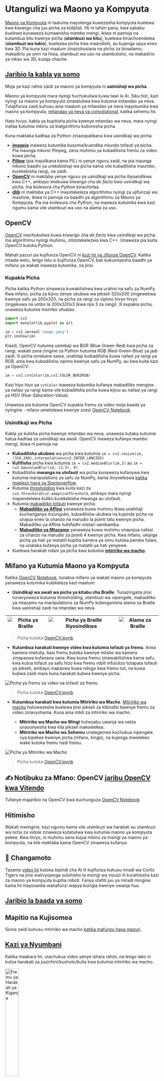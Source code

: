 <!--
CO_OP_TRANSLATOR_METADATA:
{
  "original_hash": "4bedc8e702db17260cfe824d58b6cfd4",
  "translation_date": "2025-08-25T20:55:55+00:00",
  "source_file": "lessons/4-ComputerVision/06-IntroCV/README.md",
  "language_code": "sw"
}
-->
# Utangulizi wa Maono ya Kompyuta

[Maono ya Kompyuta](https://wikipedia.org/wiki/Computer_vision) ni taaluma inayolenga kuwezesha kompyuta kuelewa kwa kiwango cha juu picha za kidijitali. Hii ni tafsiri pana, kwa sababu *kuelewa* kunaweza kumaanisha mambo mengi, ikiwa ni pamoja na kutambua kitu kwenye picha (**utambuzi wa kitu**), kuelewa kinachoendelea (**utambuzi wa tukio**), kuelezea picha kwa maandishi, au kujenga upya eneo kwa 3D. Pia kuna kazi maalum zinazohusiana na picha za binadamu: makadirio ya umri na hisia, utambuzi wa uso na utambulisho, na makadirio ya mkao wa 3D, kutaja chache.

## [Jaribio la kabla ya somo](https://ff-quizzes.netlify.app/en/ai/quiz/11)

Moja ya kazi rahisi zaidi za maono ya kompyuta ni **uainishaji wa picha**.

Maono ya kompyuta mara nyingi huchukuliwa kuwa tawi la AI. Siku hizi, kazi nyingi za maono ya kompyuta zinatatuliwa kwa kutumia mitandao ya neva. Tutajifunza zaidi kuhusu aina maalum ya mitandao ya neva inayotumika kwa maono ya kompyuta, [mitandao ya neva ya convolutional](../07-ConvNets/README.md), katika sehemu hii.

Hata hivyo, kabla ya kupitisha picha kwenye mtandao wa neva, mara nyingi inafaa kutumia mbinu za kialgorithmu kuboresha picha.

Kuna maktaba kadhaa za Python zinazopatikana kwa usindikaji wa picha:

* **[imageio](https://imageio.readthedocs.io/en/stable/)** inaweza kutumika kusoma/kuandika miundo tofauti ya picha. Pia inaunga mkono ffmpeg, zana muhimu ya kubadilisha fremu za video kuwa picha.
* **[Pillow](https://pillow.readthedocs.io/en/stable/index.html)** (pia inajulikana kama PIL) ni yenye nguvu zaidi, na pia inaunga mkono baadhi ya urekebishaji wa picha kama vile kubadilisha maumbo, kurekebisha rangi, na zaidi.
* **[OpenCV](https://opencv.org/)** ni maktaba yenye nguvu ya usindikaji wa picha iliyoandikwa kwa C++, ambayo imekuwa kiwango cha *de facto* kwa usindikaji wa picha. Ina kiolesura cha Python kinachofaa.
* **[dlib](http://dlib.net/)** ni maktaba ya C++ inayotekeleza algorithimu nyingi za ujifunzaji wa mashine, ikiwa ni pamoja na baadhi ya algorithimu za Maono ya Kompyuta. Pia ina kiolesura cha Python, na inaweza kutumika kwa kazi ngumu kama vile utambuzi wa uso na alama za uso.

## OpenCV

[OpenCV](https://opencv.org/) inachukuliwa kuwa kiwango cha *de facto* kwa usindikaji wa picha. Ina algorithimu nyingi muhimu, zilizotekelezwa kwa C++. Unaweza pia kuita OpenCV kutoka Python.

Mahali pazuri pa kujifunza OpenCV ni [kozi hii ya Jifunze OpenCV](https://learnopencv.com/getting-started-with-opencv/). Katika mtaala wetu, lengo letu si kujifunza OpenCV, bali kukuonyesha baadhi ya mifano ya wakati inaweza kutumika, na jinsi.

### Kupakia Picha

Picha katika Python zinaweza kuwakilishwa kwa urahisi na safu za NumPy. Kwa mfano, picha za kijivu zenye ukubwa wa pikseli 320x200 zingewekwa kwenye safu ya 200x320, na picha za rangi za vipimo hivyo hivyo zingekuwa na umbo la 200x320x3 (kwa njia 3 za rangi). Ili kupakia picha, unaweza kutumia msimbo ufuatao:

```python
import cv2
import matplotlib.pyplot as plt

im = cv2.imread('image.jpeg')
plt.imshow(im)
```

Kiasili, OpenCV hutumia usimbaji wa BGR (Blue-Green-Red) kwa picha za rangi, wakati zana zingine za Python hutumia RGB (Red-Green-Blue) ya jadi zaidi. Ili picha ionekane sawa, unahitaji kuibadilisha kuwa nafasi ya rangi ya RGB, ama kwa kubadilisha vipimo kwenye safu ya NumPy, au kwa kuita kazi ya OpenCV:

```python
im = cv2.cvtColor(im,cv2.COLOR_BGR2RGB)
```

Kazi hiyo hiyo ya `cvtColor` inaweza kutumika kufanya mabadiliko mengine ya nafasi ya rangi kama vile kubadilisha picha kuwa kijivu au nafasi ya rangi ya HSV (Hue-Saturation-Value).

Unaweza pia kutumia OpenCV kupakia fremu za video moja baada ya nyingine - mfano umetolewa kwenye zoezi [OpenCV Notebook](../../../../../lessons/4-ComputerVision/06-IntroCV/OpenCV.ipynb).

### Usindikaji wa Picha

Kabla ya kulisha picha kwenye mtandao wa neva, unaweza kutaka kutumia hatua kadhaa za usindikaji wa awali. OpenCV inaweza kufanya mambo mengi, ikiwa ni pamoja na:

* **Kubadilisha ukubwa** wa picha kwa kutumia `im = cv2.resize(im, (320,200),interpolation=cv2.INTER_LANCZOS)`
* **Kufifisha** picha kwa kutumia `im = cv2.medianBlur(im,3)` au `im = cv2.GaussianBlur(im, (3,3), 0)`
* Kubadilisha **mwanga na utofauti** wa picha kunaweza kufanywa kwa kutumia manipulations za safu za NumPy, kama ilivyoelezwa [katika maelezo haya ya Stackoverflow](https://stackoverflow.com/questions/39308030/how-do-i-increase-the-contrast-of-an-image-in-python-opencv).
* Kutumia [thresholding](https://docs.opencv.org/4.x/d7/d4d/tutorial_py_thresholding.html) kwa kuita kazi za `cv2.threshold`/`cv2.adaptiveThreshold`, ambayo mara nyingi inapendelewa kuliko kurekebisha mwanga au utofauti.
* Kutumia [mabadiliko tofauti](https://docs.opencv.org/4.5.5/da/d6e/tutorial_py_geometric_transformations.html) kwenye picha:
    - **[Mabadiliko ya Affine](https://docs.opencv.org/4.5.5/d4/d61/tutorial_warp_affine.html)** yanaweza kuwa muhimu ikiwa unahitaji kuchanganya mzunguko, kubadilisha ukubwa na kupinda picha na unajua eneo la chanzo na marudio la pointi tatu kwenye picha. Mabadiliko ya Affine huhifadhi mistari sambamba.
    - **[Mabadiliko ya Mtazamo](https://medium.com/analytics-vidhya/opencv-perspective-transformation-9edffefb2143)** yanaweza kuwa muhimu unapojua nafasi za chanzo na marudio za pointi 4 kwenye picha. Kwa mfano, ukipiga picha ya hati ya mstatili kupitia kamera ya simu kutoka pembe fulani, na unataka kufanya picha ya mstatili ya hati yenyewe.
* Kuelewa harakati ndani ya picha kwa kutumia **[mtiririko wa macho](https://docs.opencv.org/4.5.5/d4/dee/tutorial_optical_flow.html)**.

## Mifano ya Kutumia Maono ya Kompyuta

Katika [OpenCV Notebook](../../../../../lessons/4-ComputerVision/06-IntroCV/OpenCV.ipynb), tunatoa mifano ya wakati maono ya kompyuta yanaweza kutumika kutekeleza kazi maalum:

* **Usindikaji wa awali wa picha ya kitabu cha Braille**. Tunazingatia jinsi tunavyoweza kutumia thresholding, utambuzi wa vipengele, mabadiliko ya mtazamo na manipulations za NumPy kutenganisha alama za Braille kwa uainishaji zaidi na mtandao wa neva.

![Picha ya Braille](../../../../../translated_images/braille.341962ff76b1bd7044409371d3de09ced5028132aef97344ea4b7468c1208126.sw.jpeg) | ![Picha ya Braille Iliyosindikwa](../../../../../translated_images/braille-result.46530fea020b03c76aac532d7d6eeef7f6fb35b55b1001cd21627907dabef3ed.sw.png) | ![Alama za Braille](../../../../../translated_images/braille-symbols.0159185ab69d533909dc4d7d26a1971b51401c6a80eb3a5584f250ea880af88b.sw.png)
----|-----|-----

> Picha kutoka [OpenCV.ipynb](../../../../../lessons/4-ComputerVision/06-IntroCV/OpenCV.ipynb)

* **Kutambua harakati kwenye video kwa kutumia tofauti ya fremu**. Ikiwa kamera imetulia, basi fremu kutoka kwenye mlisho wa kamera zinapaswa kufanana sana. Kwa kuwa fremu zinawakilishwa kama safu, kwa kutoa tofauti ya safu hizo kwa fremu mbili mfululizo tutapata tofauti ya pikseli, ambayo inapaswa kuwa ndogo kwa fremu tuli, na kuwa kubwa zaidi mara kuna harakati kubwa kwenye picha.

![Picha ya fremu za video na tofauti za fremu](../../../../../translated_images/frame-difference.706f805491a0883c938e16447bf5eb2f7d69e812c7f743cbe7d7c7645168f81f.sw.png)

> Picha kutoka [OpenCV.ipynb](../../../../../lessons/4-ComputerVision/06-IntroCV/OpenCV.ipynb)

* **Kutambua harakati kwa kutumia Mtiririko wa Macho**. [Mtiririko wa macho](https://docs.opencv.org/3.4/d4/dee/tutorial_optical_flow.html) hutuwezesha kuelewa jinsi pikseli za kibinafsi kwenye fremu za video zinavyohama. Kuna aina mbili za mtiririko wa macho:

   - **Mtiririko wa Macho wa Wingi** huhesabu uwanja wa vekta unaoonyesha kwa kila pikseli inakoelekea.
   - **Mtiririko wa Macho wa Sehemu** unategemea kuchukua vipengele vya kipekee kwenye picha (mfano, kingo), na kujenga mwelekeo wake kutoka fremu hadi fremu.

![Picha ya Mtiririko wa Macho](../../../../../translated_images/optical.1f4a94464579a83a10784f3c07fe7228514714b96782edf50e70ccd59d2d8c4f.sw.png)

> Picha kutoka [OpenCV.ipynb](../../../../../lessons/4-ComputerVision/06-IntroCV/OpenCV.ipynb)

## ✍️ Notibuku za Mfano: OpenCV [jaribu OpenCV kwa Vitendo](../../../../../lessons/4-ComputerVision/06-IntroCV/OpenCV.ipynb)

Tufanye majaribio na OpenCV kwa kuchunguza [OpenCV Notebook](../../../../../lessons/4-ComputerVision/06-IntroCV/OpenCV.ipynb)

## Hitimisho

Wakati mwingine, kazi ngumu kama vile utambuzi wa harakati au utambuzi wa ncha za vidole zinaweza kutatuliwa kwa kutumia maono ya kompyuta pekee. Kwa hivyo, ni muhimu sana kujua mbinu za msingi za maono ya kompyuta, na kile maktaba kama OpenCV zinaweza kufanya.

## 🚀 Changamoto

Tazama [video hii](https://docs.microsoft.com/shows/ai-show/ai-show--2021-opencv-ai-competition--grand-prize-winners--cortic-tigers--episode-32?WT.mc_id=academic-77998-cacaste) kutoka kipindi cha AI ili kujifunza kuhusu mradi wa Cortic Tigers na jinsi walivyojenga suluhisho la msingi wa vizuizi ili kurahisisha kazi za maono ya kompyuta kupitia roboti. Fanya utafiti juu ya miradi mingine kama hii inayosaidia wanafunzi wapya kuingia kwenye uwanja huu.

## [Jaribio la baada ya somo](https://ff-quizzes.netlify.app/en/ai/quiz/12)

## Mapitio na Kujisomea

Soma zaidi kuhusu mtiririko wa macho [katika mafunzo haya mazuri](https://learnopencv.com/optical-flow-in-opencv/).

## [Kazi ya Nyumbani](lab/README.md)

Katika maabara hii, utachukua video yenye ishara rahisi, na lengo lako ni kutoa harakati za juu/chini/kushoto/kulia kwa kutumia mtiririko wa macho.

<img src="images/palm-movement.png" width="30%" alt="Fremu ya Harakati ya Kiganja"/>

**Kanusho**:  
Hati hii imetafsiriwa kwa kutumia huduma ya kutafsiri ya AI [Co-op Translator](https://github.com/Azure/co-op-translator). Ingawa tunajitahidi kuhakikisha usahihi, tafadhali fahamu kuwa tafsiri za kiotomatiki zinaweza kuwa na makosa au kutokuwa sahihi. Hati asilia katika lugha yake ya awali inapaswa kuchukuliwa kama chanzo cha mamlaka. Kwa taarifa muhimu, tafsiri ya kitaalamu ya binadamu inapendekezwa. Hatutawajibika kwa kutoelewana au tafsiri zisizo sahihi zinazotokana na matumizi ya tafsiri hii.